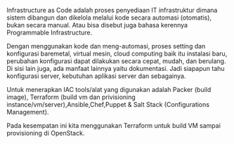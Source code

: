 Infrastructure as Code adalah proses penyediaan IT infrastruktur dimana sistem dibangun dan dikelola melalui kode secara automasi (otomatis), bukan secara manual. Atau bisa disebut juga bahasa kerennya Programmable Infrastructure.

Dengan menggunakan kode dan meng-automasi, proses setting dan konfigurasi baremetal, virtual mesin, cloud computing baik itu instalasi baru, perubahan konfigurasi dapat dilakukan secara cepat, mudah, dan berulang. Di sisi lain juga, ada manfaat lainnya yaitu dokumentasi. Jadi siapapun tahu konfigurasi server, kebutuhan aplikasi server dan sebagainya.

Untuk menerapkan IAC tools/alat yang digunakan adalah Packer (build image), Terraform (build vm dan privisioning instance/vm/server),Ansible,Chef,Puppet & Salt Stack (Configurations Management).

Pada kesempatan ini kita menggunakan Terraform untuk build VM sampai provisioning di OpenStack.
